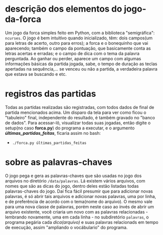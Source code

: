 # descrição dos elementos do jogo-da-forca
Um jogo da forca simples feito em Python, com a biblioteca "semigráfica": `ncurses`. O jogo é bem intuitívo quando inicializado, têm: dois campos(um para letras de acerto, outro para erros); a forca e o bonequinho que vai aparecendo; também o campo da pontuação, que basicamente conta as letras acertas e erradas; e o campo de dica com o tema da palavra perguntada. Ao ganhar ou perder, aparece um campo com algumas informações básicas da partida jogada, sabe, o tempo de duração as teclas apertadas na sequência,... se venceu ou não a partida, a verdadeira palavra que estava se buscando e etc.

# registros das partidas
Todas as partidas realizadas são registradas, com todos dados de final de partida mencionados acima. Um disparo da tela para ver como ficou o "tabuleiro" final, independente do resultado, é também gravado no "banco de dados". Para acessar-lô, visualizar todas suas jogadas, então digite o setup(no caso **forca.py**) do programa a  executar, e o argumento ***últimas_partidas_feitas***, ficaria assim no bash: 
  - `./forca.py últimas_partidas_feitas`

# sobre as palavras-chaves
O jogo pega e gera as palavras-chaves que são usadas no jogo dos arquivos no diretório `/data/palavras`. Lá existem vários arquivos, com nomes que são as dicas do jogo, dentro deles estão listadas todas palavras-chaves do jogo. Daí fica fácil presumir que para adicionar novas palavras, é só abrir tais arquivos e adicionar novas palavras, uma por linha, e de preferência de acordo com o tema(nome do arquivo). O mesmo vale para uma nova classe de palavras, porém neste caso ao ínvés de abrir um arquivo existente, você criaria um novo com as palavras relacionadas - lembrando novamente, uma em cada linha - no subdiretório `palavras`, o programa pegária cada _dica(arquivo)_ e suas palavras relacionads em tempo de execução, assim "ampliando o vocábulario" do programa.
